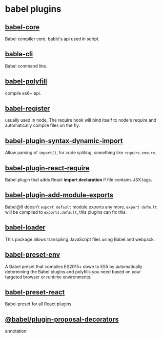 # babel plugins

## [babel-core](https://www.npmjs.com/package/babel-core)

Babel compiler core. bable's api used in script.

## [bable-cli](https://www.npmjs.com/package/babel-cli)

Babel command line.

## [babel-polyfill](https://www.npmjs.com/package/babel-polyfill)

compile es6+ api.

## [babel-register](https://www.npmjs.com/package/babel-register)

usually used in node, The require hook will bind itself to node's require and automatically compile files on the fly.

## [babel-plugin-syntax-dynamic-import](https://www.npmjs.com/package/babel-plugin-syntax-dynamic-import)

Allow parsing of `import()`, for code spliting, something like `require.ensure`.

## [babel-plugin-react-require](https://www.npmjs.com/package/babel-plugin-react-require)

Babel plugin that adds React **import declaration** if file contains JSX tags.

## [babel-plugin-add-module-exports](https://www.npmjs.com/package/babel-plugin-add-module-exports)

Babel@6 doesn't `export default` module.exports any more, `export default` will be compiled to `exports.default`, this plugins can fix this.

## [babel-loader](https://www.npmjs.com/package/babel-loader)

This package allows transpiling JavaScript files using Babel and webpack.

## [babel-preset-env](https://www.npmjs.com/package/babel-preset-env)

A Babel preset that compiles ES2015+ down to ES5 by automatically determining the Babel plugins and polyfills you need based on your targeted browser or runtime environments.

## [babel-preset-react](https://www.npmjs.com/package/babel-preset-react)

Babel preset for all React plugins.

## [@babel/plugin-proposal-decorators](https://babeljs.io/docs/en/babel-plugin-proposal-decorators)

annotation
